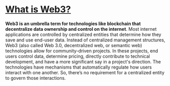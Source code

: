 # [What is Web3?](https://aws.amazon.com/what-is/web3/#:~:text=Web3%20is%20an%20umbrella%20term,and%20control%20on%20the%20internet.)

**Web3 is an umbrella term for technologies like blockchain that decentralize data ownership and control on the internet**. Most internet applications are controlled by centralized entities that determine how they save and use end-user data. Instead of centralized management structures, Web3 (also called Web 3.0, decentralized web, or semantic web) technologies allow for community-driven projects. In these projects, end users control data, determine pricing, directly contribute to technical development, and have a more significant say in a project's direction. The technologies have mechanisms that automatically regulate how users interact with one another. So, there’s no requirement for a centralized entity to govern those interactions.